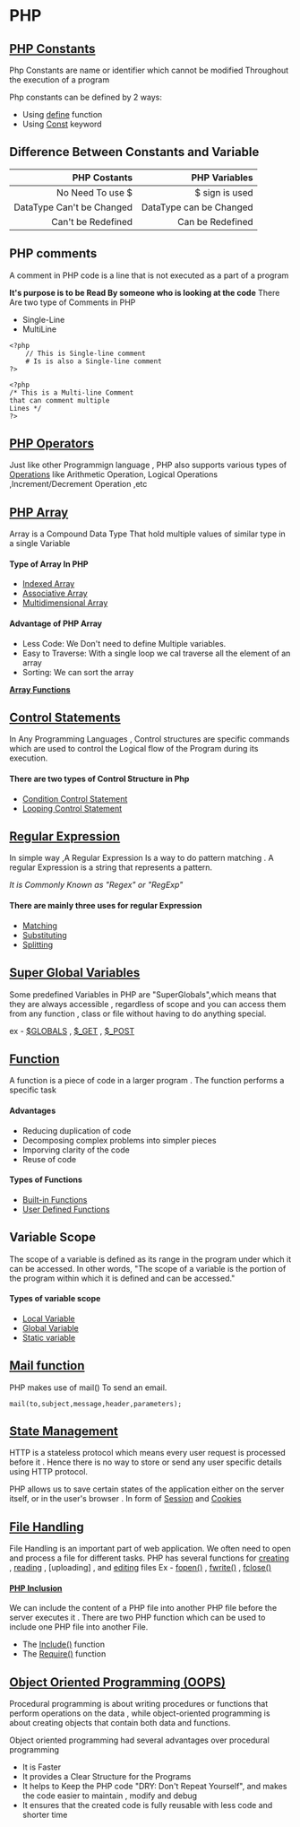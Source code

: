 # PHP

## [PHP Constants]()

Php Constants are name or identifier which cannot be modified Throughout the execution of a program

Php constants can be defined by 2 ways:
* Using [define](https://github.com/Kanishkrawatt/Php/blob/main/Constant/UsingDefineFunction.md) function
* Using [Const](https://github.com/Kanishkrawatt/Php/blob/main/Constant/UsingConstKeyword.md) keyword

## Difference Between Constants and Variable

|       PHP Costants        |       PHP Variables     |
|--------------------------:|------------------------:|
| No Need To use $          | $ sign is used          |
| DataType Can't be Changed | DataType can be Changed |
| Can't be Redefined        | Can be Redefined        |



## PHP comments

A comment in PHP code is a line that is not executed as a part of a program 

**It's purpose is to be Read By someone who is looking at the code**
There Are two type of Comments in PHP 
* Single-Line
* MultiLine

``` Single-Line
<?php
    // This is Single-line comment
    # Is is also a Single-line comment
?>
```

``` Multi-Line
<?php 
/* This is a Multi-line Comment
that can comment multiple 
Lines */ 
?>
```
## [PHP Operators]()
Just like other Programmign language , PHP also supports 
various types of [Operations]() like Arithmetic Operation, Logical Operations ,Increment/Decrement Operation ,etc


## [PHP Array]()
Array is a Compound Data Type That hold multiple values of similar type in a single Variable

#### Type of Array In PHP
* [Indexed Array]()
* [Associative Array]()
* [Multidimensional Array]()

#### Advantage of PHP Array
* Less Code: We Don't need to define Multiple variables.
* Easy to Traverse: With a single loop we cal traverse all the element of an array
* Sorting: We can sort the array 

**[Array Functions]()**

## [Control Statements]()

In Any Programming Languages , Control structures are specific commands which are used to control the Logical flow of the Program during its execution.

#### There are two types of Control Structure in Php
* [Condition Control Statement]()
* [Looping Control Statement]()

## [Regular Expression]()

In simple way ,A  Regular Expression Is a way to do pattern matching .
A regular Expression is a string that represents a pattern.

*It is Commonly Known as "Regex" or "RegExp"*

#### There are mainly three uses for regular Expression

* [Matching]()
* [Substituting]()
* [Splitting]()


## [Super Global Variables]()
Some predefined Variables in PHP are "SuperGlobals",which means that they are always accessible , regardless of scope and you can access them from any function , class or file without  having to do anything special.

ex - [\$GLOBALS]() , [\$_GET]() , [\$_POST]()


## [Function]() 
A function is a piece of code in a larger program .  The function performs a specific task

#### Advantages 
* Reducing duplication of code 
* Decomposing complex problems into simpler pieces
* Imporving clarity of the code
* Reuse of code

#### Types of Functions
* [Built-in Functions]()
* [User Defined Functions]()

## Variable Scope
The scope of a variable is defined as its range in the program under which it can be accessed. In other words,
"The scope of a variable is the portion of the program within which it is defined and can be accessed."

#### Types of variable scope
* [Local Variable]()
* [Global Variable]()
* [Static variable]()


## [Mail function]()

PHP makes use of mail() To send an email.
``` Syntax
mail(to,subject,message,header,parameters);
```

## [State Management]()
HTTP is a stateless protocol which means every user request is processed before it . Hence there is no way to store or send any user specific details using HTTP protocol.

PHP allows us to save certain states of the application either on the server itself, or in the user's browser . In form of [Session]() and [Cookies]()

## [File Handling]()

File Handling is an important part of web application. We often need to open and process a file for different tasks.
PHP has several functions for [creating]() , [reading]() , [uploading] , and [editing]() files
Ex - [fopen()]() , [fwrite()]() , [fclose()]()

#### [PHP Inclusion]() 
We can include the content of a PHP file into another PHP file before the server executes it . There are two PHP function which can be used to include one PHP file into another File.
* The [Include()]() function 
* The [Require()]() function

## [Object Oriented Programming (OOPS)]() 
Procedural programming is about writing procedures or functions that perform operations on the data , while object-oriented programming is about creating objects that contain both data and functions.

Object oriented programming had several advantages over procedural programming
* It is Faster 
* It provides a Clear Structure for the Programs
* It helps to Keep the PHP code "DRY: Don't  Repeat Yourself", and makes the code easier to maintain , modify and debug
* It ensures that the created code is fully reusable with less code and shorter time






